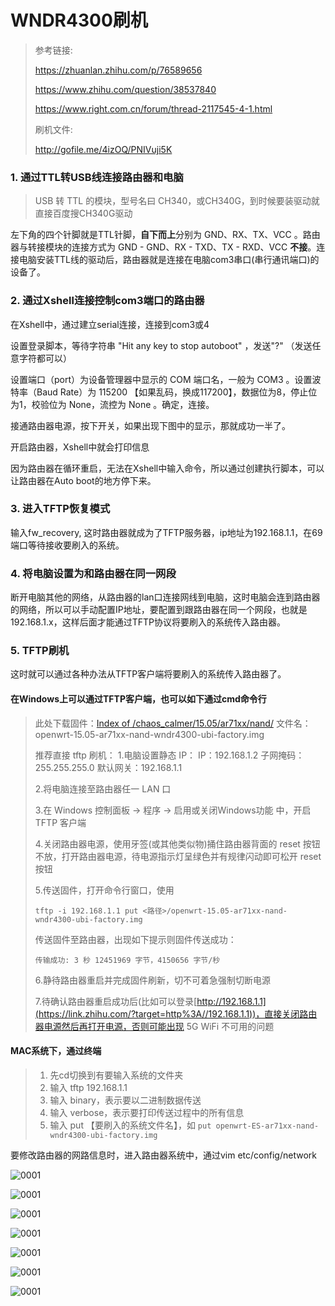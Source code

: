 # WNDR4300刷机

> 参考链接:
>
> https://zhuanlan.zhihu.com/p/76589656
>
> https://www.zhihu.com/question/38537840
>
> https://www.right.com.cn/forum/thread-2117545-4-1.html
>
> 刷机文件:
>
> http://gofile.me/4izOQ/PNIVuji5K

### 1. 通过TTL转USB线连接路由器和电脑

> USB 转 TTL 的模块，型号名曰 CH340，或CH340G，到时候要装驱动就直接百度搜CH340G驱动

左下角的四个针脚就是TTL针脚，**自下而上**分别为 GND、RX、TX、VCC 。路由器与转接模块的连接方式为 GND - GND、RX - TXD、TX - RXD、VCC **不接**。连接电脑安装TTL线的驱动后，路由器就是连接在电脑com3串口(串行通讯端口)的设备了。



### 2. 通过Xshell连接控制com3端口的路由器

在Xshell中，通过建立serial连接，连接到com3或4

设置登录脚本，等待字符串 "Hit any key to stop autoboot" ，发送"?" （发送任意字符都可以）

设置端口（port）为设备管理器中显示的 COM 端口名，一般为 COM3 。设置波特率（Baud Rate）为 115200 【如果乱码，换成117200】，数据位为8，停止位为1，校验位为 None，流控为 None 。确定，连接。

接通路由器电源，按下开关，如果出现下图中的显示，那就成功一半了。

开启路由器，Xshell中就会打印信息

因为路由器在循环重启，无法在Xshell中输入命令，所以通过创建执行脚本，可以让路由器在Auto boot的地方停下来。



### 3. 进入TFTP恢复模式

输入fw_recovery, 这时路由器就成为了TFTP服务器，ip地址为192.168.1.1，在69端口等待接收要刷入的系统。



### 4. 将电脑设置为和路由器在同一网段

断开电脑其他的网络，从路由器的lan口连接网线到电脑，这时电脑会连到路由器的网络，所以可以手动配置IP地址，要配置到跟路由器在同一个网段，也就是192.168.1.x，这样后面才能通过TFTP协议将要刷入的系统传入路由器。



### 5. TFTP刷机

这时就可以通过各种办法从TFTP客户端将要刷入的系统传入路由器了。

#### 在Windows上可以通过TFTP客户端，也可以如下通过cmd命令行

> 此处下载固件：[Index of /chaos_calmer/15.05/ar71xx/nand/](https://link.zhihu.com/?target=https%3A//downloads.openwrt.org/chaos_calmer/15.05/ar71xx/nand/)
> 文件名：openwrt-15.05-ar71xx-nand-wndr4300-ubi-factory.img
>
> 推荐直接 tftp 刷机：
> 1.电脑设置静态 IP：
> IP：192.168.1.2
> 子网掩码：255.255.255.0
> 默认网关：192.168.1.1
>
> 2.将电脑连接至路由器任一 LAN 口
>
> 3.在 Windows 控制面板 -> 程序 -> 启用或关闭Windows功能 中，开启 TFTP 客户端
>
> 4.关闭路由器电源，使用牙签(或其他类似物)捅住路由器背面的 reset 按钮不放，打开路由器电源，待电源指示灯呈绿色并有规律闪动即可松开 reset 按钮
>
> 5.传送固件，打开命令行窗口，使用 
>
> ```text
> tftp -i 192.168.1.1 put <路径>/openwrt-15.05-ar71xx-nand-wndr4300-ubi-factory.img
> ```
>
>  传送固件至路由器，出现如下提示则固件传送成功：
>
> ```text
> 传输成功: 3 秒 12451969 字节，4150656 字节/秒
> ```
>
> 
>
> 6.静待路由器重启并完成固件刷新，切不可着急强制切断电源
>
> 7.待确认路由器重启成功后(比如可以登录[http://192.168.1.1](https://link.zhihu.com/?target=http%3A//192.168.1.1))，直接关闭路由器电源然后再打开电源，否则可能出现 5G WiFi 不可用的问题

#### MAC系统下，通过终端

> 1. 先cd切换到有要输入系统的文件夹
> 2. 输入 tftp 192.168.1.1
> 3. 输入 binary，表示要以二进制数据传送
> 4. 输入 verbose，表示要打印传送过程中的所有信息
> 5. 输入 put 【要刷入的系统文件名】，如 `put openwrt-ES-ar71xx-nand-wndr4300-ubi-factory.img`

要修改路由器的网路信息时，进入路由器系统中，通过vim etc/config/network



![0001](软路由.ftd/0001.jpg)

![0001](软路由.ftd/0002.jpg)

![0001](软路由.ftd/0003.jpg)

![0001](软路由.ftd/0004.jpg)

![0001](软路由.ftd/0005.jpg)

![0001](软路由.ftd/0006.jpg)

![0001](软路由.ftd/0007.jpg)

